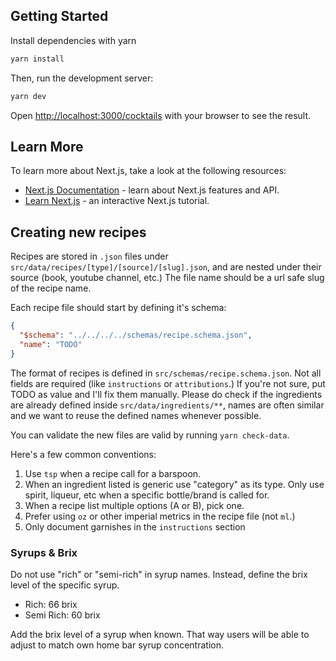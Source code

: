 ## Getting Started

Install dependencies with yarn

```bash
yarn install
```

Then, run the development server:

```bash
yarn dev
```

Open [http://localhost:3000/cocktails](http://localhost:3000/cocktails) with your browser to see the result.

## Learn More

To learn more about Next.js, take a look at the following resources:

- [Next.js Documentation](https://nextjs.org/docs) - learn about Next.js features and API.
- [Learn Next.js](https://nextjs.org/learn) - an interactive Next.js tutorial.

## Creating new recipes

Recipes are stored in `.json` files under `src/data/recipes/[type]/[source]/[slug].json`, and are nested under their source (book, youtube channel, etc.) The file name should be a url safe slug of the recipe name.

Each recipe file should start by defining it's schema:

```json
{
  "$schema": "../../../../schemas/recipe.schema.json",
  "name": "TODO"
}
```

The format of recipes is defined in `src/schemas/recipe.schema.json`. Not all fields are required (like `instructions` or `attributions`.) If you're not sure, put TODO as value and I'll fix them manually. Please do check if the ingredients are already defined inside `src/data/ingredients/**`, names are often similar and we want to reuse the defined names whenever possible.

You can validate the new files are valid by running `yarn check-data`.

Here's a few common conventions:

1. Use `tsp` when a recipe call for a barspoon.
2. When an ingredient listed is generic use "category" as its type. Only use spirit, liqueur, etc when a specific bottle/brand is called for.
3. When a recipe list multiple options (A or B), pick one.
4. Prefer using `oz` or other imperial metrics in the recipe file (not `ml`.)
5. Only document garnishes in the `instructions` section

### Syrups & Brix

Do not use "rich" or "semi-rich" in syrup names. Instead, define the brix level of the specific syrup.

- Rich: 66 brix
- Semi Rich: 60 brix

Add the brix level of a syrup when known. That way users will be able to adjust to match own home bar syrup concentration.
